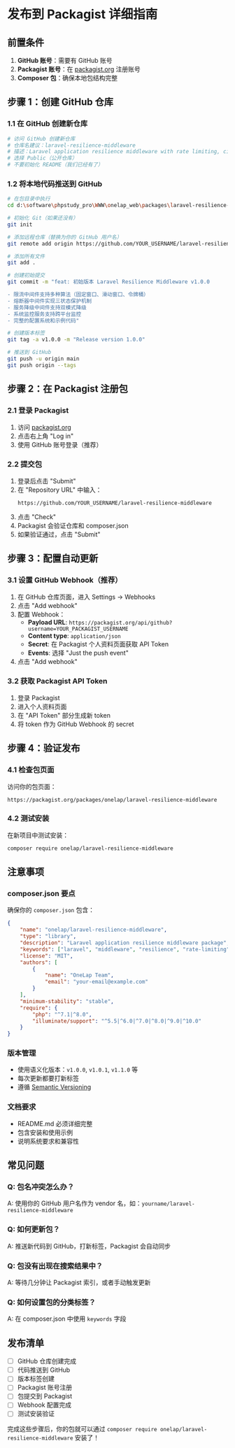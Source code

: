 # 发布到 Packagist 详细指南

## 前置条件

1. **GitHub 账号**：需要有 GitHub 账号
2. **Packagist 账号**：在 [packagist.org](https://packagist.org) 注册账号
3. **Composer 包**：确保本地包结构完整

## 步骤 1：创建 GitHub 仓库

### 1.1 在 GitHub 创建新仓库

```bash
# 访问 GitHub 创建新仓库
# 仓库名建议：laravel-resilience-middleware
# 描述：Laravel application resilience middleware with rate limiting, circuit breaker, and service degradation
# 选择 Public（公开仓库）
# 不要初始化 README（我们已经有了）
```

### 1.2 将本地代码推送到 GitHub

```bash
# 在包目录中执行
cd d:\software\phpstudy_pro\WWW\onelap_web\packages\laravel-resilience-middleware

# 初始化 Git（如果还没有）
git init

# 添加远程仓库（替换为你的 GitHub 用户名）
git remote add origin https://github.com/YOUR_USERNAME/laravel-resilience-middleware.git

# 添加所有文件
git add .

# 创建初始提交
git commit -m "feat: 初始版本 Laravel Resilience Middleware v1.0.0

- 限流中间件支持多种算法（固定窗口、滑动窗口、令牌桶）
- 熔断器中间件实现三状态保护机制
- 服务降级中间件支持双模式降级
- 系统监控服务支持跨平台监控
- 完整的配置系统和示例代码"

# 创建版本标签
git tag -a v1.0.0 -m "Release version 1.0.0"

# 推送到 GitHub
git push -u origin main
git push origin --tags
```

## 步骤 2：在 Packagist 注册包

### 2.1 登录 Packagist

1. 访问 [packagist.org](https://packagist.org)
2. 点击右上角 "Log in"
3. 使用 GitHub 账号登录（推荐）

### 2.2 提交包

1. 登录后点击 "Submit"
2. 在 "Repository URL" 中输入：
   ```
   https://github.com/YOUR_USERNAME/laravel-resilience-middleware
   ```
3. 点击 "Check"
4. Packagist 会验证仓库和 composer.json
5. 如果验证通过，点击 "Submit"

## 步骤 3：配置自动更新

### 3.1 设置 GitHub Webhook（推荐）

1. 在 GitHub 仓库页面，进入 Settings → Webhooks
2. 点击 "Add webhook"
3. 配置 Webhook：
   - **Payload URL**: `https://packagist.org/api/github?username=YOUR_PACKAGIST_USERNAME`
   - **Content type**: `application/json`
   - **Secret**: 在 Packagist 个人资料页面获取 API Token
   - **Events**: 选择 "Just the push event"
4. 点击 "Add webhook"

### 3.2 获取 Packagist API Token

1. 登录 Packagist
2. 进入个人资料页面
3. 在 "API Token" 部分生成新 token
4. 将 token 作为 GitHub Webhook 的 secret

## 步骤 4：验证发布

### 4.1 检查包页面

访问你的包页面：
```
https://packagist.org/packages/onelap/laravel-resilience-middleware
```

### 4.2 测试安装

在新项目中测试安装：
```bash
composer require onelap/laravel-resilience-middleware
```

## 注意事项

### composer.json 要点

确保你的 `composer.json` 包含：

```json
{
    "name": "onelap/laravel-resilience-middleware",
    "type": "library",
    "description": "Laravel application resilience middleware package",
    "keywords": ["laravel", "middleware", "resilience", "rate-limiting", "circuit-breaker"],
    "license": "MIT",
    "authors": [
        {
            "name": "OneLap Team",
            "email": "your-email@example.com"
        }
    ],
    "minimum-stability": "stable",
    "require": {
        "php": "^7.1|^8.0",
        "illuminate/support": "^5.5|^6.0|^7.0|^8.0|^9.0|^10.0"
    }
}
```

### 版本管理

- 使用语义化版本：`v1.0.0`, `v1.0.1`, `v1.1.0` 等
- 每次更新都要打新标签
- 遵循 [Semantic Versioning](https://semver.org/)

### 文档要求

- README.md 必须详细完整
- 包含安装和使用示例
- 说明系统要求和兼容性

## 常见问题

### Q: 包名冲突怎么办？
A: 使用你的 GitHub 用户名作为 vendor 名，如：`yourname/laravel-resilience-middleware`

### Q: 如何更新包？
A: 推送新代码到 GitHub，打新标签，Packagist 会自动同步

### Q: 包没有出现在搜索结果中？
A: 等待几分钟让 Packagist 索引，或者手动触发更新

### Q: 如何设置包的分类标签？
A: 在 composer.json 中使用 `keywords` 字段

## 发布清单

- [ ] GitHub 仓库创建完成
- [ ] 代码推送到 GitHub
- [ ] 版本标签创建
- [ ] Packagist 账号注册
- [ ] 包提交到 Packagist
- [ ] Webhook 配置完成
- [ ] 测试安装验证

完成这些步骤后，你的包就可以通过 `composer require onelap/laravel-resilience-middleware` 安装了！